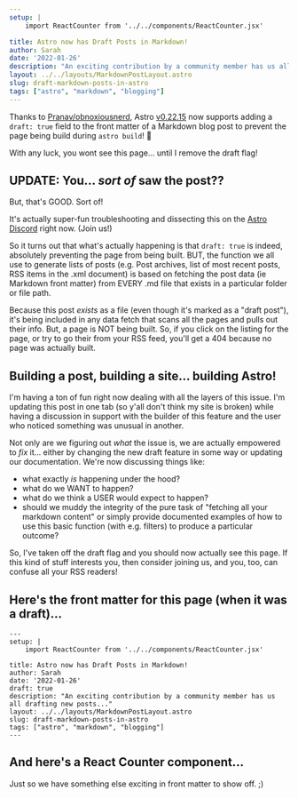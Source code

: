 ```yaml
---
setup: |
    import ReactCounter from '../../components/ReactCounter.jsx'

title: Astro now has Draft Posts in Markdown!
author: Sarah
date: '2022-01-26'
description: "An exciting contribution by a community member has us all drafting new posts..."
layout: ../../layouts/MarkdownPostLayout.astro
slug: draft-markdown-posts-in-astro
tags: ["astro", "markdown", "blogging"]
---
```

Thanks to [Pranav/obnoxiousnerd](https://github.com/obnoxiousnerd), Astro [v0.22.15](https://github.com/withastro/astro/blob/main/packages/astro/CHANGELOG.md#02215) now supports adding a `draft: true` field to the front matter of a Markdown blog post to prevent the page being build during `astro build`! 🥳

With any luck, you wont see this page... until I remove the draft flag!

## UPDATE: You... *sort of* saw the post??

But, that's GOOD. Sort of!

It's actually super-fun troubleshooting and dissecting this on the [Astro Discord](https://astro.build.chat) right now. (Join us!)

So it turns out that what's actually happening is that `draft: true` is indeed, absolutely preventing the page from being built. BUT, the function we all use to generate lists of posts (e.g. Post archives, list of most recent posts, RSS items in the .xml document) is based on fetching the post data (ie Markdown front matter) from EVERY .md file that exists in a particular folder or file path.

Because this post *exists* as a file (even though it's marked as a "draft post"), it's being included in any data fetch that scans all the pages and pulls out their info. But, a page is NOT being built. So, if you click on the listing for the page, or try to go their from your RSS feed, you'll get a 404 because no page was actually built.

## Building a post, building a site... building Astro!

I'm having a ton of fun right now dealing with all the layers of this issue. I'm updating this post in one tab (so y'all don't think my site is broken) while having a discussion in support with the builder of this feature and the user who noticed something was unusual in another.

Not only are we figuring out *what* the issue is, we are actually empowered to *fix* it... either by changing the new draft feature in some way or updating our documentation. We're now discussing things like:

- what exactly *is* happening under the hood?
- what do we WANT to happen?
- what do we think a USER would expect to happen?
- should we muddy the integrity of the pure task of "fetching all your markdown content" or simply provide documented examples of how to use this basic function (with e.g. filters) to produce a particular outcome?

So, I've taken off the draft flag and you should now actually see this page. If this kind of stuff interests you, then consider joining us, and you, too, can confuse all your RSS readers!

## Here's the front matter for this page (when it was a draft)... 

```astro
---
setup: |
    import ReactCounter from '../../components/ReactCounter.jsx'

title: Astro now has Draft Posts in Markdown!
author: Sarah
date: '2022-01-26'
draft: true
description: "An exciting contribution by a community member has us all drafting new posts..."
layout: ../../layouts/MarkdownPostLayout.astro
slug: draft-markdown-posts-in-astro
tags: ["astro", "markdown", "blogging"]
---
```

## And here's a React Counter component...

Just so we have something else exciting in front matter to show off.  ;)

<ReactCounter client:load/>
